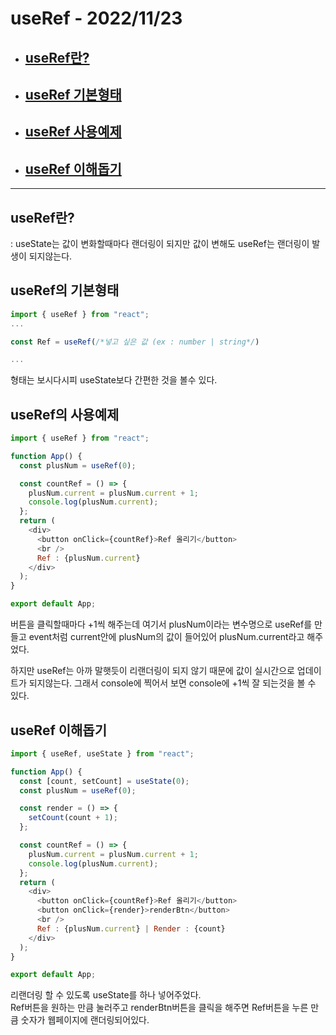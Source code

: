 # useRef - 2022/11/23

- ## [useRef란?](#useRef란?)<br>
- ## [useRef 기본형태](#useRef의-기본형태)
- ## [useRef 사용예제](useEffect의-사용예제)
- ## [useRef 이해돕기](#useRef의-이해돕기)
<hr>

## useRef란?

: useState는 값이 변화할때마다 랜더링이 되지만 값이 변해도 useRef는 랜더링이 발생이 되지않는다.

## useRef의 기본형태

```js
import { useRef } from "react";
...

const Ref = useRef(/*넣고 싶은 값 (ex : number | string*/)

...

```

형태는 보시다시피 useState보다 간편한 것을 볼수 있다.

## useRef의 사용예제

```js
import { useRef } from "react";

function App() {
  const plusNum = useRef(0);

  const countRef = () => {
    plusNum.current = plusNum.current + 1;
    console.log(plusNum.current);
  };
  return (
    <div>
      <button onClick={countRef}>Ref 올리기</button>
      <br />
      Ref : {plusNum.current}
    </div>
  );
}

export default App;
```

버튼을 클릭할때마다 +1씩 해주는데 여기서 plusNum이라는 변수명으로 useRef를 만들고 event처럼 current안에 plusNum의 값이 들어있어 plusNum.current라고 해주었다.

하지만 useRef는 아까 말햇듯이 리랜더링이 되지 않기 때문에 값이 실시간으로 업데이트가 되지않는다. 그래서 console에 찍어서 보면 console에 +1씩 잘 되는것을 볼 수 있다.

## useRef 이해돕기

```js
import { useRef, useState } from "react";

function App() {
  const [count, setCount] = useState(0);
  const plusNum = useRef(0);

  const render = () => {
    setCount(count + 1);
  };

  const countRef = () => {
    plusNum.current = plusNum.current + 1;
    console.log(plusNum.current);
  };
  return (
    <div>
      <button onClick={countRef}>Ref 올리기</button>
      <button onClick={render}>renderBtn</button>
      <br />
      Ref : {plusNum.current} | Render : {count}
    </div>
  );
}

export default App;
```

리랜더링 할 수 있도록 useState를 하나 넣어주었다.<br>
Ref버튼을 원하는 만큼 눌러주고 renderBtn버튼을 클릭을 해주면 Ref버튼을 누른 만큼 숫자가 웹페이지에 랜더링되어있다.
